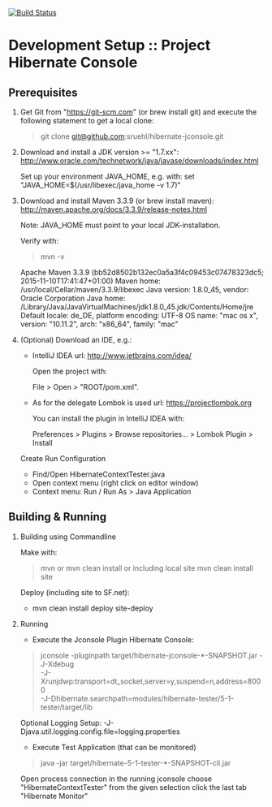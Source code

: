 [![Build Status](https://travis-ci.org/sruehl/hibernate-jconsole.svg?branch=master)](https://travis-ci.org/sruehl/hibernate-jconsole)

Development Setup :: Project Hibernate Console
===============================================================================

Prerequisites
-------------

1. Get Git from "https://git-scm.com" (or brew install git) and execute the
   following statement to get a local clone:

   > git clone git@github.com:sruehl/hibernate-jconsole.git

2. Download and install a JDK version >=  "1.7.xx":
   http://www.oracle.com/technetwork/java/javase/downloads/index.html

   Set up your environment JAVA_HOME, e.g. with:
   set "JAVA_HOME=$(/usr/libexec/java_home -v 1.7)"

3. Download and install Maven 3.3.9 (or brew install maven):
   http://maven.apache.org/docs/3.3.9/release-notes.html

   Note: JAVA_HOME must point to your local JDK-installation.

   Verify with:
   > mvn -v

   Apache Maven 3.3.9 (bb52d8502b132ec0a5a3f4c09453c07478323dc5; 2015-11-10T17:41:47+01:00)
   Maven home: /usr/local/Cellar/maven/3.3.9/libexec
   Java version: 1.8.0_45, vendor: Oracle Corporation
   Java home: /Library/Java/JavaVirtualMachines/jdk1.8.0_45.jdk/Contents/Home/jre
   Default locale: de_DE, platform encoding: UTF-8
   OS name: "mac os x", version: "10.11.2", arch: "x86_64", family: "mac"

4. (Optional) Download an IDE, e.g.:

   - IntelliJ IDEA
     url: http://www.jetbrains.com/idea/

     Open the project with:

        File > Open > "ROOT/pom.xml".

   - As for the delegate Lombok is used
     url: https://projectlombok.org

     You can install the plugin in IntelliJ IDEA with:

     Preferences > Plugins > Browse repositories... > Lombok Plugin > Install

   Create Run Configuration

      - Find/Open HibernateContextTester.java
      - Open context menu (right click on editor window)
      - Context menu: Run / Run As > Java Application


Building & Running
------------------

1. Building using Commandline

   Make with:
     > mvn
   or
     > mvn clean install
   or including local site
     > mvn clean install site
  
   Deploy (including site to SF.net):
     - mvn clean install deploy site-deploy

2. Running

   - Execute the Jconsole Plugin Hibernate Console:

   > jconsole -pluginpath target/hibernate-jconsole-*-SNAPSHOT.jar -J-Xdebug\
   -J-Xrunjdwp:transport=dt_socket,server=y,suspend=n,address=8000\
   -J-Dhibernate.searchpath=modules/hibernate-tester/5-1-tester/target/lib

   Optional Logging Setup:
   -J-Djava.util.logging.config.file=logging.properties


   - Execute Test Application (that can be monitored)

   > java -jar target/hibernate-5-1-tester-*-SNAPSHOT-cli.jar

   Open process connection in the running jconsole choose
   "HibernateContextTester" from the given selection click the last
   tab "Hibernate Monitor"
